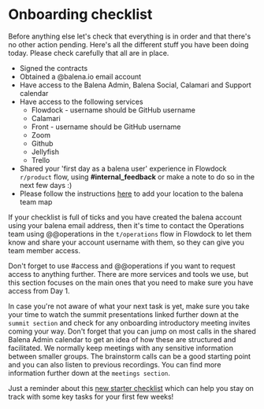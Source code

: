 # Onboarding checklist
Before anything else let's check that everything is in order and that there's no other action pending. Here's all the different stuff you have been doing today. Please check carefully that all are in place.

* Signed the contracts
* Obtained a @balena.io email account
* Have access to the Balena Admin, Balena Social, Calamari and Support calendar
* Have access to the following services
   * Flowdock - username should be GitHub username
   * Calamari
   * Front - username should be GitHub username
   * Zoom
   * Github
   * Jellyfish
   * Trello
* Shared your 'first day as a balena user' experience in Flowdock `r/product` flow, using **#internal_feedback** or make a note to do so in the next few days :) 
* Please follow the instructions [here](https://github.com/balena-io/balena-io/wiki/Add-your-pin-to-our-team-map) to add your location to the balena team map

If your checklist is full of ticks and you have created the balena account using your balena email address, then it's time to contact the Operations team using @@operations in the `t/operations` flow in Flowdock to let them know and share your account username with them, so they can give you team member access. 

Don't forget to use #access and @@operations if you want to request access to anything further. There are more services and tools we use, but this section focuses on the main ones that you need to make sure you have access from Day 1. 

In case you're not aware of what your next task is yet, make sure you take your time to watch the summit presentations linked further down at the `summit section` and check for any onboarding introductory meeting invites coming your way. Don't forget that you can jump on most calls in the shared Balena Admin calendar to get an idea of how these are structured and facilitated. We normally keep meetings with any sensitive information between smaller groups. The brainstorm calls can be a good starting point and you can also listen to previous recordings. You can find more information further down at the `meetings section`.  

Just a reminder about this [new starter checklist](https://docs.google.com/spreadsheets/d/1cQZz8in9iEhsM2_LNaI36tvX_TH1c7RgC-uem78aMV8/edit?ts=5fb3d7b8#gid=0) which can help you stay on track with some key tasks for your first few weeks! 
